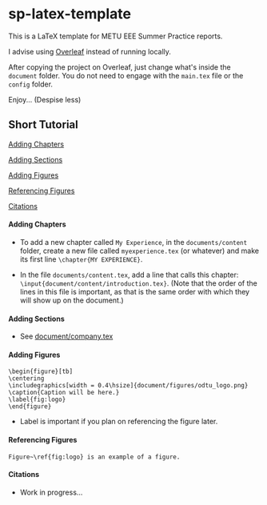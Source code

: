 # sp-latex-template

This is a LaTeX template for METU EEE Summer Practice reports.

I advise using [Overleaf](https://www.overleaf.com/read/gymnzgjmzzwh) instead of running locally.

After copying the project on Overleaf, just change what's inside the `document` folder. You do not need to engage with the `main.tex` file or the `config` folder.

Enjoy... (Despise less)

## Short Tutorial

[Adding Chapters](#adding-chapters)

[Adding Sections](#adding-sections)

[Adding Figures](#adding-figures)

[Referencing Figures](#referencing-figures)

[Citations](#citations)

#### Adding Chapters

* To add a new chapter called `My Experience`, in the `documents/content` folder, create a new file called `myexperience.tex` (or whatever) and make its first line `\chapter{MY EXPERIENCE}`.

* In the file `documents/content.tex`, add a line that calls this chapter: `\input{document/content/introduction.tex}`. (Note that the order of the lines in this file is important, as that is the same order with which they will show up on the document.)

#### Adding Sections

* See [document/company.tex](https://github.com/furkan/sp-latex-template/blob/master/document/content/company.tex)

#### Adding Figures

```
\begin{figure}[tb]
\centering
\includegraphics[width = 0.4\hsize]{document/figures/odtu_logo.png}
\caption{Caption will be here.}
\label{fig:logo}
\end{figure}
```

* Label is important if you plan on referencing the figure later.

#### Referencing Figures

```
Figure~\ref{fig:logo} is an example of a figure.
```


#### Citations

* Work in progress...
